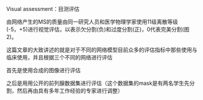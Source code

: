 Visual assessment：目测评估

由网络产生的MS的质量由同一研究人员和医学物理学家使用11级离散等级(-5，+5)进行视觉评估，以表示欠分割(负)和过度分割(正)，0代表完美分割(图2)。

这篇文章的大致讲述的就是对于不同的网络模型目前众多的评估指标中那些使用与临床使用，并且根据三个不同的网络进行评估

首先是使用合成的图像进行评估



之后是用用公开的前列腺数据集进行评估（这个数据集的mask是有两名学生先分割，然后再由具有多年工作经验的专家进行调整）


